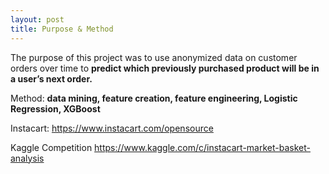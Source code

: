 ```yaml
---
layout: post
title: Purpose & Method
---
```

The purpose of this project was to use anonymized data on customer orders over time to **predict which previously purchased product will be in a user’s next order.**


Method: 
**data mining, feature creation, feature engineering, Logistic Regression, XGBoost**



Instacart:
https://www.instacart.com/opensource

Kaggle Competition
https://www.kaggle.com/c/instacart-market-basket-analysis
